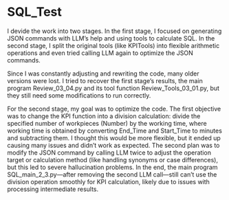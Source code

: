# SQL_Test

I devide the work into two stages. In the first stage, I focused on generating JSON commands with LLM’s help and using tools to calculate SQL. In the second stage, I split the original tools (like KPITools) into flexible arithmetic operations and even tried calling LLM again to optimize the JSON commands.

Since I was constantly adjusting and rewriting the code, many older versions were lost. I tried to recover the first stage’s results, the main program Review_03_04.py and its tool function Review_Tools_03_01.py, but they still need some modifications to run correctly.

For the second stage, my goal was to optimize the code. 
The first objective was to change the KPI function into a division calculation: divide the specified number of workpieces (Number) by the working time, where working time is obtained by converting End_Time and Start_Time to minutes and subtracting them. I thought this would be more flexible, but it ended up causing many issues and didn’t work as expected. 
The second plan was to modify the JSON command by calling LLM twice to adjust the operation target or calculation method (like handling synonyms or case differences), but this led to severe hallucination problems. 
In the end, the main program SQL_main_2_3.py—after removing the second LLM call—still can’t use the division operation smoothly for KPI calculation, likely due to issues with processing intermediate results.
